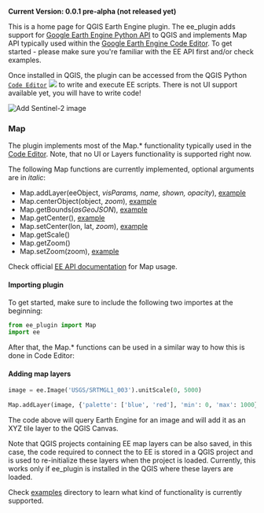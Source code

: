 **Current Version: 0.0.1 pre-alpha (not released yet)**

This is a home page for QGIS Earth Engine plugin. The ee_plugin adds support for [Google Earth Engine Python API](https://github.com/google/earthengine-api/tree/master/python) to QGIS and implements Map API typically used within the [Google Earth Engine Code Editor](https://developers.google.com/earth-engine/getstarted). To get started - please make sure you're familiar with the EE API first and/or check examples.

Once installed in QGIS, the plugin can be accessed from the QGIS Python [`Code Editor`](https://docs.qgis.org/2.18/en/docs/user_manual/plugins/python_console.html#the-code-editor)  ![](https://docs.qgis.org/3.4/en/_images/iconShowEditorConsole.png) to write and execute EE scripts. There is not UI support available yet, you will have to write code!

![Add Sentinel-2 image](https://raw.githubusercontent.com/gee-community/qgis-earthengine-plugin/master/media/add_map_layer.png)

### Map

The plugin implements most of the Map.* functionality typically used in the [Code Editor](https://developers.google.com/earth-engine/playground). Note, that no UI or Layers functionality is supported right now. 

The following Map functions are currently implemented, optional arguments are in _italic_:

* Map.addLayer(eeObject, _visParams, name, shown, opacity_), [example](https://github.com/gee-community/qgis-earthengine-plugin/tree/master/examples/map_add_features.py)
* Map.centerObject(object, _zoom_), [example](https://github.com/gee-community/qgis-earthengine-plugin/tree/master/examples/map_center_object.py)
* Map.getBounds(_asGeoJSON_), [example](https://github.com/gee-community/qgis-earthengine-plugin/tree/master/examples/map_get_bounds.py)
* Map.getCenter(), [example](https://github.com/gee-community/qgis-earthengine-plugin/tree/master/examples/map_get_center.py)
* Map.setCenter(lon, lat, _zoom_), [example](https://github.com/gee-community/qgis-earthengine-plugin/tree/master/examples/map_set_center.py)
* Map.getScale()
* Map.getZoom()
* Map.setZoom(zoom), [example](https://github.com/gee-community/qgis-earthengine-plugin/tree/master/examples/map_set_zoom.py)

Check official [EE API documentation](https://developers.google.com/earth-engine/getstarted#adding-data-to-the-map) for Map usage.

#### Importing plugin

To get started, make sure to include the following two importes at the beginning:

```python
from ee_plugin import Map
import ee
```

After that, the Map.* functions can be used in a similar way to how this is done in Code Editor:

#### Adding map layers

```python
image = ee.Image('USGS/SRTMGL1_003').unitScale(0, 5000)
    
Map.addLayer(image, {'palette': ['blue', 'red'], 'min': 0, 'max': 1000}, 'dem', True)
```

The code above will query Earth Engine for an image and will add it as an XYZ tile layer to the QGIS Canvas. 

Note that QGIS projects containing EE map layers can be also saved, in this case, the code required to connect the to EE is stored in a QGIS project and is used to re-initialize these layers when the project is loaded. Currently, this works only if ee_plugin is installed in the QGIS where these layers are loaded.

Check [examples](https://github.com/gee-community/qgis-earthengine-plugin/tree/master/examples) directory to learn what kind of functionality is currently supported.


